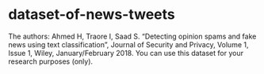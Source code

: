 # dataset-of-news-tweets
The authors: Ahmed H, Traore I, Saad S. “Detecting opinion spams and fake news using text classification”, Journal of Security and Privacy, Volume 1, Issue 1, Wiley, January/February 2018.
You can use this dataset for your research purposes (only).
